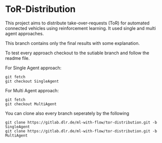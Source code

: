 # ToR-Distribution

This project aims to distribute take-over-requests (ToR) for automated connected vehicles using reinforcement learning.
It used single and multi agent approaches.

This branch contains only the final results with some explanation.

To test every approach checkout to the sutiable branch and follow the readme file.

For Single Agent approach:
```
git fetch
git checkout SingleAgent

```

For Multi Agent approach:
```
git fetch
git checkout MultiAgent

```

You can clone also every branch seperately by the following

```
git clone https://gitlab.dlr.de/ml-with-flow/tor-distribution.git -b SingleAgent
git clone https://gitlab.dlr.de/ml-with-flow/tor-distribution.git -b MultiAgent

```